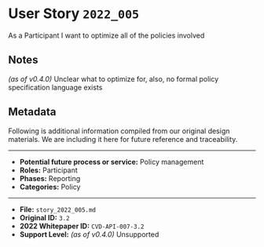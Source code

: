 
# User Story `2022_005` #

As a Participant I want to optimize all of the policies involved

## Notes ##

*(as of v0.4.0)*
Unclear what to optimize for, also, no formal policy specification language exists


## Metadata ##

Following is additional information compiled from our original design materials.
We are including it here for future reference and traceability.

---

- **Potential future process or service:** Policy management
- **Roles:** Participant
- **Phases:** Reporting
- **Categories:** Policy

---

- **File:** `story_2022_005.md`
- **Original ID:** `3.2`
- **2022 Whitepaper ID:** `CVD-API-007-3.2`
- **Support Level:** *(as of v0.4.0)* Unsupported
